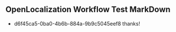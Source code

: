 ## OpenLocalization Workflow Test MarkDown
* d6f45ca5-0ba0-4b6b-884a-9b9c5045eef8 thanks!

<!--HONumber=Sep16_HO1-->


